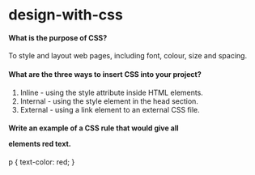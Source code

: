 # design-with-css

#### What is the purpose of CSS?
To style and layout web pages, including font, colour, size and spacing.

#### What are the three ways to insert CSS into your project?
1. Inline - using the style attribute inside HTML elements.
2. Internal - using the style element in the head section.
3. External - using a link element to an external CSS file.

#### Write an example of a CSS rule that would give all <p> elements red text.

p {
    text-color: red;
}